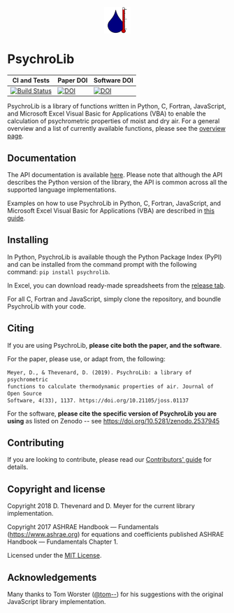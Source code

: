 <p align="center"><img src="assets/psychrolib_logo.svg" alt="PsychroLib Logo" height="60" width="60"></p>

# PsychroLib

|CI and Tests | Paper DOI | Software DOI |
|---|---|------|
[![Build Status](https://travis-ci.com/psychrometrics/psychrolib.svg?branch=master)](https://travis-ci.com/psychrometrics/psychrolib) | [![DOI](https://joss.theoj.org/papers/10.21105/joss.01137/status.svg)](https://doi.org/10.21105/joss.01137) | [![DOI](https://zenodo.org/badge/DOI/10.5281/zenodo.2537945.svg)](https://doi.org/10.5281/zenodo.2537945)|

PsychroLib is a library of functions written in Python, C, Fortran, JavaScript, and Microsoft Excel Visual Basic for Applications (VBA) to enable the calculation of psychrometric properties of moist and dry air. For a general overview and a list of currently available functions, please see the [overview page](docs/overview.md).


## Documentation

The API documentation is available [here](https://psychrometrics.github.io/psychrolib/api_docs.html). Please note that although the API describes the Python version of the library, the API is common across all the supported language implementations.

Examples on how to use PsychroLib in Python, C, Fortran, JavaScript, and Microsoft Excel Visual Basic for Applications (VBA) are described in [this guide](docs/how_to_use_psychrolib.md).


## Installing

In Python, PsychroLib is available though the Python Package Index (PyPI) and can be installed from the command prompt with the following command: `pip install psychrolib`.

In Excel, you can download ready-made spreadsheets from the [release tab](https://github.com/psychrometrics/psychrolib/releases).

For all C, Fortran and JavaScript, simply clone the repository, and boundle PsychroLib with your code.


## Citing

If you are using PsychroLib, **please cite both the paper, and the software**.

For the paper, please use, or adapt from, the following:
```
Meyer, D., & Thevenard, D. (2019). PsychroLib: a library of psychrometric
functions to calculate thermodynamic properties of air. Journal of Open Source
Software, 4(33), 1137. https://doi.org/10.21105/joss.01137
```

For the software, **please cite the specific version of PsychroLib you are using** as listed on Zenodo -- see https://doi.org/10.5281/zenodo.2537945


## Contributing

If you are looking to contribute, please read our [Contributors' guide](CONTRIBUTING.md) for details.


## Copyright and license

Copyright 2018 D. Thevenard and D. Meyer for the current library implementation.

Copyright 2017 ASHRAE Handbook — Fundamentals (https://www.ashrae.org) for equations and coefficients published ASHRAE Handbook — Fundamentals Chapter 1.

Licensed under the [MIT License](LICENSE.txt).


## Acknowledgements

Many thanks to Tom Worster ([@tom--](https://github.com/tom--)) for his suggestions with the original JavaScript library implementation.